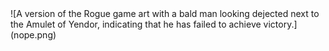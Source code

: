 <div id="wrapper">
![A version of the Rogue game art with a bald man looking dejected next to the Amulet of Yendor, indicating that he has failed to achieve victory.](nope.png)
</div>
